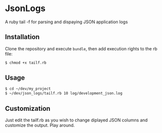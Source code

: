 # JsonLogs

A ruby tail -f for parsing and dispaying JSON application logs

## Installation

Clone the repository and execute `bundle`, then add execution rights to the rb file:
```bash
$ chmod +x tailf.rb
```

## Usage

```bash
$ cd ~/dev/my_project
$ ~/dev/json_logs/tailf.rb 10 log/development_json.log
```

## Customization

Just edit the tailf.rb as you wish to change diplayed JSON columns and customize the output. Play around.
